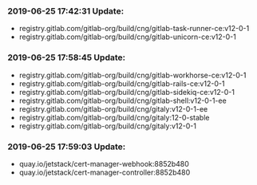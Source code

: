 ### 2019-06-25 17:42:31 Update:

- registry.gitlab.com/gitlab-org/build/cng/gitlab-task-runner-ce:v12-0-1
- registry.gitlab.com/gitlab-org/build/cng/gitlab-unicorn-ce:v12-0-1
### 2019-06-25 17:58:45 Update:

- registry.gitlab.com/gitlab-org/build/cng/gitlab-workhorse-ce:v12-0-1
- registry.gitlab.com/gitlab-org/build/cng/gitlab-rails-ce:v12-0-1
- registry.gitlab.com/gitlab-org/build/cng/gitlab-sidekiq-ce:v12-0-1
- registry.gitlab.com/gitlab-org/build/cng/gitlab-shell:v12-0-1-ee
- registry.gitlab.com/gitlab-org/build/cng/gitaly:v12-0-1-ee
- registry.gitlab.com/gitlab-org/build/cng/gitaly:12-0-stable
- registry.gitlab.com/gitlab-org/build/cng/gitaly:v12-0-1
### 2019-06-25 17:59:03 Update:

- quay.io/jetstack/cert-manager-webhook:8852b480
- quay.io/jetstack/cert-manager-controller:8852b480

